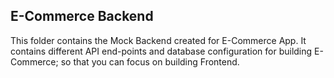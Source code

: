 ## E-Commerce Backend

This folder contains the Mock Backend created for E-Commerce App. It contains different API end-points and database configuration for building E-Commerce; so that you can focus on building Frontend.
